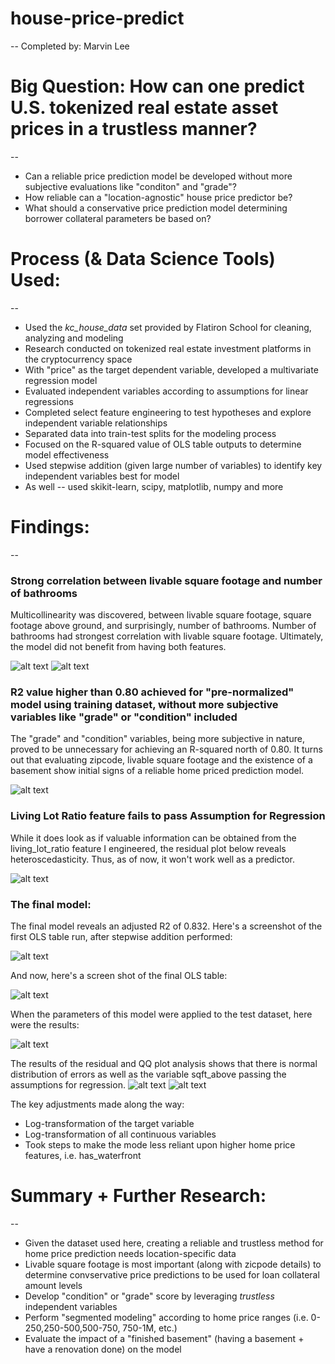 # house-price-predict
--
Completed by: Marvin Lee

# Big Question: How can one predict U.S. tokenized real estate asset prices in a trustless manner?
--

<ul>
    <li>Can a reliable price prediction model be developed without more subjective evaluations like "conditon" and "grade"?</li>
    <li>How reliable can a "location-agnostic" house price predictor be?</li>
    <li>What should a conservative price prediction model determining borrower collateral parameters be based on?</li>
</ul>


# Process (& Data Science Tools) Used:
--

<ul>
    <li>Used the <i>kc_house_data</i> set provided by Flatiron School for cleaning, analyzing and modeling</li>
    <li>Research conducted on tokenized real estate investment platforms in the cryptocurrency space</li>
    <li>With "price" as the target dependent variable, developed a multivariate regression model</li>
    <li>Evaluated independent variables according to assumptions for linear regressions</li>
    <li>Completed select feature engineering to test hypotheses and explore independent variable relationships</li>
    <li>Separated data into train-test splits for the modeling process</li>
    <li>Focused on the R-squared value of OLS table outputs to determine model effectiveness</li>
    <li>Used stepwise addition (given large number of variables) to identify key independent variables best for model</li>
    <li>As well -- used skikit-learn, scipy, matplotlib, numpy and more</li>
</ul>


# Findings:
--

### Strong correlation between livable square footage and number of bathrooms

Multicollinearity was discovered, between livable square footage, square footage above ground, and surprisingly, number of bathrooms. Number of bathrooms had strongest correlation with livable square footage. Ultimately, the model did not benefit from having both features.

![alt text](https://github.com/emel333/house-price-predict/blob/main/heatmap-home-price-vars.png "Initial Heatmap")
![alt text](https://github.com/emel333/house-price-predict/blob/main/corr-baths-sqftliving.png "Bathrooms-SqftLiving Correlation")


### R2 value higher than 0.80 achieved for "pre-normalized" model using training dataset, without more subjective variables like "grade" or "condition" included

The "grade" and "condition" variables, being more subjective in nature, proved to be unnecessary for achieving an R-squared north of 0.80. It turns out that evaluating zipcode, livable square footage and the existence of a basement show initial signs of a reliable home priced prediction model.

![alt text](https://github.com/emel333/house-price-predict/blob/main/first-model.png "Pre-Normalized Data Model (Before normalization)")


### Living Lot Ratio feature fails to pass Assumption for Regression

While it does look as if valuable information can be obtained from the living_lot_ratio feature I engineered, the residual plot below reveals heteroscedasticity. Thus, as of now, it won't work well as a predictor.

![alt text](https://github.com/emel333/house-price-predict/blob/main/living-lot-ratio-resplot.png "Living Lot Ratio Residual Plot")


### The final model:

The final model reveals an adjusted R2 of 0.832. Here's a screenshot of the first OLS table run, after stepwise addition performed:

![alt text](https://github.com/emel333/house-price-predict/blob/main/after-price-logtransform.png "First Post-Target-Variable-Normalized Model")

And now, here's a screen shot of the final OLS table:

![alt text](https://github.com/emel333/house-price-predict/blob/main/final-model-ols.png "Final Model: After Target Variable Log-Transformation")

When the parameters of this model were applied to the test dataset, here were the results:

![alt text](https://github.com/emel333/house-price-predict/blob/main/test-data-predict.png "Prediction Accuracy: Test Dataset")

The results of the residual and QQ plot analysis shows that there is normal distribution of errors as well as the variable sqft_above passing the assumptions for regression.
![alt text](https://github.com/emel333/house-price-predict/blob/main/resplot-sqft-above-large.png "Residual Plot: Square Foot Above")
![alt text](https://github.com/emel333/house-price-predict/blob/main/qq-plots-model-a.png "QQ Plots: sqft_above & has_basement")


The key adjustments made along the way:

<ul>
    <li>Log-transformation of the target variable</li>
    <li>Log-transformation of all continuous variables</li>
    <li>Took steps to make the mode less reliant upon higher home price features, i.e. has_waterfront</li>
</ul>



# Summary + Further Research:
--

<ul>
    <li>Given the dataset used here, creating a reliable and trustless method for home price prediction needs location-specific data</li>
    <li>Livable square footage is most important (along with zicpode details) to determine convservative price predictions to be used for loan collateral amount levels</li>
    <li>Develop "condition" or "grade" score by leveraging <i>trustless</i> independent variables</li>
    <li>Perform "segmented modeling" according to home price ranges (i.e. 0-250,250-500,500-750, 750-1M, etc.)</li>
    <li>Evaluate the impact of a "finished basement" (having a basement + have a renovation done) on the model</li>
</ul>